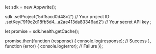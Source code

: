 let sdk = new Appwrite();

sdk
    .setProject('5df5acd0d48c2') // Your project ID
    .setKey('919c2d18fb5d4...a2ae413da83346ad2') // Your secret API key
;

let promise = sdk.health.getCache();

promise.then(function (response) {
    console.log(response); // Success
}, function (error) {
    console.log(error); // Failure
});